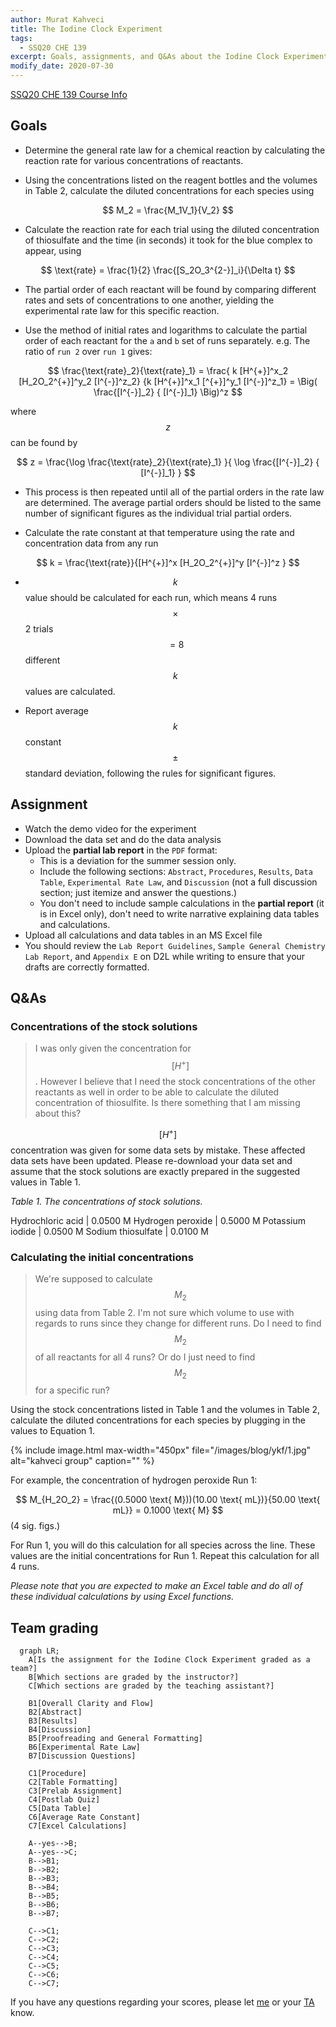 ```yaml
---
author: Murat Kahveci
title: The Iodine Clock Experiment
tags: 
  - SSQ20 CHE 139
excerpt: Goals, assignments, and Q&As about the Iodine Clock Experiment.
modify_date: 2020-07-30
---
```

<a class="button button--outline-success button--pill button--xs" href="/tpv">SSQ20 CHE 139 Course Info</a>

## Goals

- Determine the general rate law for a chemical reaction by calculating the reaction rate for various concentrations of reactants. 

- Using the concentrations listed on the reagent bottles and the volumes in Table 2, calculate the diluted concentrations for each species using

$$ M_2 = \frac{M_1V_1}{V_2} $$

- Calculate the reaction rate for each trial using the diluted concentration of thiosulfate and the time (in seconds) it took for the blue complex to appear, using 

$$ \text{rate} = \frac{1}{2} \frac{[S_2O_3^{2-}]_i}{\Delta t} $$

- The partial order of each reactant will be found by comparing different rates and sets of concentrations to one another, yielding the experimental rate law for this specific reaction.

- Use the method of initial rates and logarithms to calculate the partial order of each reactant for the `a` and `b` set of runs separately. e.g. The ratio of `run 2` over `run 1` gives:

$$ \frac{\text{rate}_2}{\text{rate}_1}  = \frac{ k [H^{+}]^x_2 [H_2O_2^{+}]^y_2 [I^{-}]^z_2}
    {k [H^{+}]^x_1 [^{+}]^y_1 [I^{-}]^z_1}
    = 
    \Big( \frac{[I^{-}]_2}
    { [I^{-}]_1} \Big)^z
$$
 
where $$ z $$ can be found by
 
$$
   z = \frac{\log \frac{\text{rate}_2}{\text{rate}_1} }{ \log \frac{[I^{-}]_2}
    { [I^{-}]_1} }
$$

- This process is then repeated until all of the partial orders in the rate law are determined. The average partial orders should be listed to the same number of significant figures as the individual trial partial orders.

- Calculate the rate constant at that temperature using the rate and concentration data from any run

$$
  k = \frac{\text{rate}}{[H^{+}]^x [H_2O_2^{+}]^y [I^{-}]^z }
$$
  
- $$ k $$ value should be calculated for each run, which means 4 runs $$ \times $$ 2 trials $$ = 8 $$ different $$ k $$ values are calculated. 

- Report average $$ k $$ constant $$ \pm $$ standard deviation, following the rules for significant figures.

## Assignment

- Watch the demo video for the experiment
- Download the data set and do the data analysis  
- Upload the __partial lab report__ in the `PDF` format:
  - This is a deviation for the summer session only.
  - Include the following sections: `Abstract`, `Procedures`, `Results`, `Data Table`, `Experimental Rate Law`, and `Discussion` (not a full discussion section; just itemize and answer the questions.)
  - You don't need to include sample calculations in the __partial report__ (it is in Excel only), don't need to write narrative explaining data tables and calculations.
- Upload all calculations and data tables in an MS Excel file 
- You should review the `Lab Report Guidelines`, `Sample General Chemistry Lab Report`, and `Appendix E` on D2L while writing to ensure that your drafts are correctly formatted.

## Q&As 

### Concentrations of the stock solutions

> I was only given the concentration for $$ [H^+] $$. However I believe that I need the stock concentrations of the other reactants as well in order to be able to calculate the diluted concentration of thiosulfite. Is there something that I am missing about this?

$$ [H^+] $$ concentration was given for some data sets by mistake. These affected data sets have been updated. Please re-download your data set and assume that the stock solutions are exactly prepared in the suggested values in Table 1.

_Table 1. The concentrations of stock solutions._

Hydrochloric acid | 0.0500 M 
Hydrogen peroxide | 0.5000 M 
Potassium iodide | 0.0500 M 
Sodium thiosulfate | 0.0100 M

### Calculating the initial concentrations

> We're supposed to calculate $$ M_2 $$ using data from Table 2. I'm not sure which volume to use with regards to runs since they change for different runs. Do I need to find $$ M_2 $$ of all reactants for all 4 runs? Or do I just need to find $$ M_2 $$ for a specific run? 

Using the stock concentrations listed in Table 1 and the volumes in Table 2, calculate the diluted concentrations for each species by plugging in the values to Equation 1.

{% include image.html max-width="450px" 
   file="/images/blog/ykf/1.jpg" alt="kahveci group"
   caption="" %}

For example, the concentration of hydrogen peroxide Run 1:

$$ M_{H_2O_2} = \frac{(0.5000 \text{ M}))(10.00 \text{ mL})}{50.00 \text{ mL}} = 0.1000 \text{ M} $$ (4 sig. figs.)

For Run 1, you will do this calculation for all species across the line. These values are the initial concentrations for Run 1. Repeat this calculation for all 4 runs. 

_Please note that you are expected to make an Excel table and do all of these individual calculations by using Excel functions._

## Team grading

```mermaid
  graph LR;
    A[Is the assignment for the Iodine Clock Experiment graded as a team?]
    B[Which sections are graded by the instructor?]
    C[Which sections are graded by the teaching assistant?]

    B1[Overall Clarity and Flow]
    B2[Abstract]
    B3[Results]
    B4[Discussion]
    B5[Proofreading and General Formatting]
    B6[Experimental Rate Law]
    B7[Discussion Questions]

    C1[Procedure]
    C2[Table Formatting]
    C3[Prelab Assignment]
    C4[Postlab Quiz]
    C5[Data Table]
    C6[Average Rate Constant]
    C7[Excel Calculations]

    A--yes-->B;
    A--yes-->C;
    B-->B1;
    B-->B2;
    B-->B3;
    B-->B4;
    B-->B5;
    B-->B6;
    B-->B7;

    C-->C1;
    C-->C2;
    C-->C3;
    C-->C4;
    C-->C5;
    C-->C6;
    C-->C7;
```

If you have any questions regarding your scores, please let [me](mailto:mkahveci@depaul.edu) or your [TA](mailto:brownt1129@gmail.com) know.